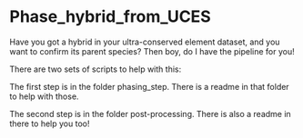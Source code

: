 # Phase_hybrid_from_UCES
Have you got a hybrid in your ultra-conserved element dataset, and you want to confirm its parent species? Then boy, do I have the pipeline for you!

There are two sets of scripts to help with this:

The first step is in the folder phasing_step. There is a readme in that folder to help with those.

The second step is in the folder post-processing. There is also a readme in there to help you too!

